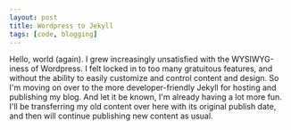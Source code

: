 ```yaml
---
layout: post
title: Wordpress to Jekyll
tags: [code, blogging]
---
```


Hello, world (again). I grew increasingly unsatisfied with the WYSIWYG-iness of Wordpress. I felt locked in to too many gratuitous features, and without the ability to easily customize and control content and design. So I'm moving on over to the more developer-friendly Jekyll for hosting and publishing my blog. And let it be known, I'm already having a lot more fun. I'll be transferring my old content over here with its original publish date, and then will continue publishing new content as usual.
